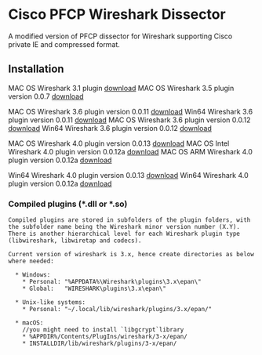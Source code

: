 # Cisco PFCP Wireshark Dissector

A modified version of PFCP dissector for Wireshark supporting Cisco private IE and
compressed format.

## Installation

MAC OS Wireshark 3.1 plugin [download](http://www.gdnet.be/Wireshark/macos_3_1_cisco_pfcp.so)
MAC OS Wireshark 3.5 plugin version 0.0.7 [download](http://www.gdnet.be/Wireshark/macos_3_5_cisco_pfcp.so)

MAC OS Wireshark 3.6 plugin version 0.0.11 [download](http://www.gdnet.be/Wireshark/macos_3_6_cisco_pfcp.so)
Win64 Wireshark 3.6 plugin version 0.0.11 [download](http://www.gdnet.be/Wireshark/cisco_pfcp_3_6.dll)
MAC OS Wireshark 3.6 plugin version 0.0.12 [download](http://www.gdnet.be/Wireshark/macos_3_6_cisco_pfcp.so)
Win64 Wireshark 3.6 plugin version 0.0.12 [download](http://www.gdnet.be/Wireshark/cisco_pfcp_3_6.dll)

MAC OS Wireshark 4.0 plugin version 0.0.13 [download](http://www.gdnet.be/Wireshark/macos_4_0_cisco_pfcp.so)
MAC OS Intel Wireshark 4.0 plugin version 0.0.12a [download](http://www.gdnet.be/Wireshark/mac_cisco_pfcp_0.0.12a_intel.so)
MAC OS ARM Wireshark 4.0 plugin version 0.0.12a [download](http://www.gdnet.be/Wireshark/mac_cisco_pfcp_0.0.12a_arm.so)

Win64 Wireshark 4.0 plugin version 0.0.13 [download](http://www.gdnet.be/Wireshark/win64_cisco_pfcp_0.0.13.dll)
Win64 Wireshark 4.0 plugin version 0.0.12a [download](http://www.gdnet.be/Wireshark/win64_cisco_pfcp_0.0.12.dll)

### Compiled plugins (*.dll or *.so)
    Compiled plugins are stored in subfolders of the plugin folders, with the subfolder name being the Wireshark minor version number (X.Y).
    There is another hierarchical level for each Wireshark plugin type (libwireshark, libwiretap and codecs).
    
    Current version of wireshark is 3.x, hence create directories as below where needed:
    
      * Windows:   
        * Personal: "%APPDATA%\Wireshark\plugins\3.x\epan\"   
        * Global:   "WIRESHARK\plugins\3.x\epan\"
        
      * Unix-like systems:  
        * Personal: "~/.local/lib/wireshark/plugins/3.x/epan/"
        
      * macOS:
        //you might need to install `libgcrypt`library
        * %APPDIR%/Contents/PlugIns/wireshark/3-x/epan/
        * INSTALLDIR/lib/wireshark/plugins/3-x/epan/
